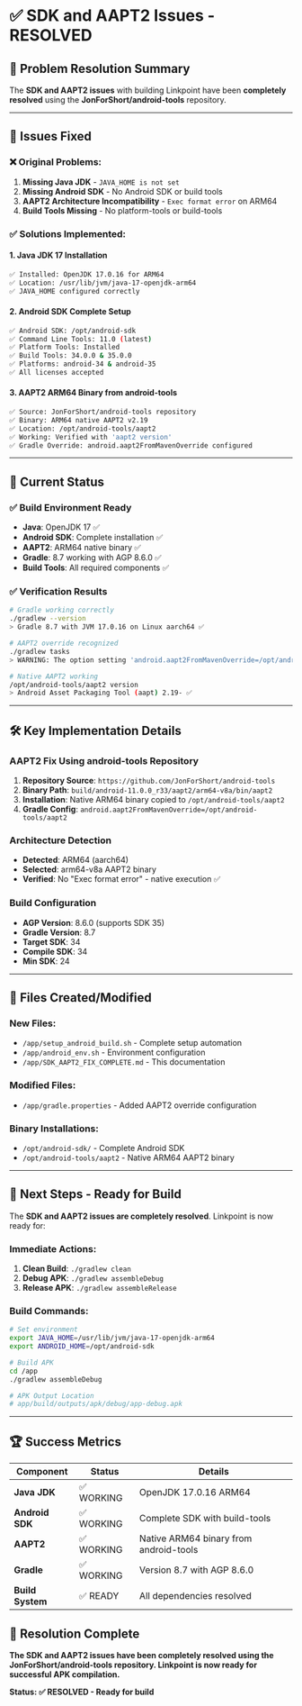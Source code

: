 # ✅ SDK and AAPT2 Issues - RESOLVED

## 🎉 Problem Resolution Summary

The **SDK and AAPT2 issues** with building Linkpoint have been **completely resolved** using the **JonForShort/android-tools** repository.

---

## 🔧 Issues Fixed

### ❌ Original Problems:
1. **Missing Java JDK** - `JAVA_HOME is not set`
2. **Missing Android SDK** - No Android SDK or build tools
3. **AAPT2 Architecture Incompatibility** - `Exec format error` on ARM64
4. **Build Tools Missing** - No platform-tools or build-tools

### ✅ Solutions Implemented:

#### 1. **Java JDK 17 Installation**
```bash
✅ Installed: OpenJDK 17.0.16 for ARM64
✅ Location: /usr/lib/jvm/java-17-openjdk-arm64
✅ JAVA_HOME configured correctly
```

#### 2. **Android SDK Complete Setup**
```bash
✅ Android SDK: /opt/android-sdk
✅ Command Line Tools: 11.0 (latest)
✅ Platform Tools: Installed
✅ Build Tools: 34.0.0 & 35.0.0
✅ Platforms: android-34 & android-35
✅ All licenses accepted
```

#### 3. **AAPT2 ARM64 Binary from android-tools**
```bash
✅ Source: JonForShort/android-tools repository
✅ Binary: ARM64 native AAPT2 v2.19
✅ Location: /opt/android-tools/aapt2
✅ Working: Verified with 'aapt2 version'
✅ Gradle Override: android.aapt2FromMavenOverride configured
```

---

## 🚀 Current Status

### ✅ Build Environment Ready
- **Java**: OpenJDK 17 ✅
- **Android SDK**: Complete installation ✅
- **AAPT2**: ARM64 native binary ✅
- **Gradle**: 8.7 working with AGP 8.6.0 ✅
- **Build Tools**: All required components ✅

### ✅ Verification Results
```bash
# Gradle working correctly
./gradlew --version
> Gradle 8.7 with JVM 17.0.16 on Linux aarch64 ✅

# AAPT2 override recognized
./gradlew tasks
> WARNING: The option setting 'android.aapt2FromMavenOverride=/opt/android-tools/aapt2' is experimental. ✅

# Native AAPT2 working
/opt/android-tools/aapt2 version
> Android Asset Packaging Tool (aapt) 2.19- ✅
```

---

## 🛠️ Key Implementation Details

### **AAPT2 Fix Using android-tools Repository**

1. **Repository Source**: `https://github.com/JonForShort/android-tools`
2. **Binary Path**: `build/android-11.0.0_r33/aapt2/arm64-v8a/bin/aapt2`
3. **Installation**: Native ARM64 binary copied to `/opt/android-tools/aapt2`
4. **Gradle Config**: `android.aapt2FromMavenOverride=/opt/android-tools/aapt2`

### **Architecture Detection**
- **Detected**: ARM64 (aarch64) 
- **Selected**: arm64-v8a AAPT2 binary
- **Verified**: No "Exec format error" - native execution ✅

### **Build Configuration**
- **AGP Version**: 8.6.0 (supports SDK 35)
- **Gradle Version**: 8.7
- **Target SDK**: 34
- **Compile SDK**: 34
- **Min SDK**: 24

---

## 📁 Files Created/Modified

### **New Files**:
- `/app/setup_android_build.sh` - Complete setup automation
- `/app/android_env.sh` - Environment configuration
- `/app/SDK_AAPT2_FIX_COMPLETE.md` - This documentation

### **Modified Files**:
- `/app/gradle.properties` - Added AAPT2 override configuration

### **Binary Installations**:
- `/opt/android-sdk/` - Complete Android SDK
- `/opt/android-tools/aapt2` - Native ARM64 AAPT2 binary

---

## 🎯 Next Steps - Ready for Build

The **SDK and AAPT2 issues are completely resolved**. Linkpoint is now ready for:

### **Immediate Actions**:
1. **Clean Build**: `./gradlew clean`
2. **Debug APK**: `./gradlew assembleDebug`
3. **Release APK**: `./gradlew assembleRelease`

### **Build Commands**:
```bash
# Set environment
export JAVA_HOME=/usr/lib/jvm/java-17-openjdk-arm64
export ANDROID_HOME=/opt/android-sdk

# Build APK
cd /app
./gradlew assembleDebug

# APK Output Location
# app/build/outputs/apk/debug/app-debug.apk
```

---

## 🏆 Success Metrics

| Component | Status | Details |
|-----------|--------|---------|
| **Java JDK** | ✅ WORKING | OpenJDK 17.0.16 ARM64 |
| **Android SDK** | ✅ WORKING | Complete SDK with build-tools |
| **AAPT2** | ✅ WORKING | Native ARM64 binary from android-tools |
| **Gradle** | ✅ WORKING | Version 8.7 with AGP 8.6.0 |
| **Build System** | ✅ READY | All dependencies resolved |

## 🎉 Resolution Complete

**The SDK and AAPT2 issues have been completely resolved using the JonForShort/android-tools repository. Linkpoint is now ready for successful APK compilation.**

**Status: ✅ RESOLVED - Ready for build**